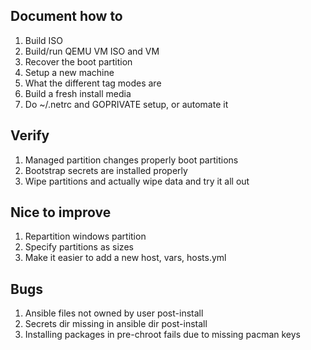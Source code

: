 ## Document how to

1. Build ISO
1. Build/run QEMU VM ISO and VM
1. Recover the boot partition
1. Setup a new machine
1. What the different tag modes are
1. Build a fresh install media
1. Do ~/.netrc and GOPRIVATE setup, or automate it

## Verify

1. Managed partition changes properly boot partitions
1. Bootstrap secrets are installed properly
1. Wipe partitions and actually wipe data and try it all out

## Nice to improve

1. Repartition windows partition
1. Specify partitions as sizes
1. Make it easier to add a new host, vars, hosts.yml

## Bugs

1. Ansible files not owned by user post-install
1. Secrets dir missing in ansible dir post-install
1. Installing packages in pre-chroot fails due to missing pacman keys
